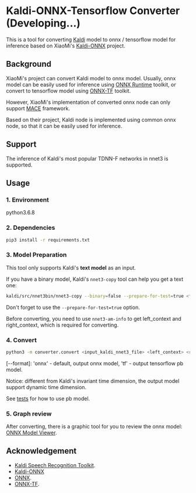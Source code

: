# Kaldi-ONNX-Tensorflow Converter (Developing...)

This is a tool for converting [Kaldi](https://github.com/kaldi-asr/kaldi) model to onnx / tensorflow model for inference based on XiaoMi's [Kaldi-ONNX](https://github.com/XiaoMi/kaldi-onnx) project.

## Background

XiaoMi's project can convert Kaldi model to onnx model. Usually, onnx model can be easily used for inference using [ONNX Runtime](https://github.com/Microsoft/onnxruntime) toolkit, or convert to tensorflow model using [ONNX-TF](https://github.com/onnx/onnx-tensorflow) toolkit.

However, XiaoMi's implementation of converted onnx node can only support [MACE](https://github.com/XiaoMi/mace) framework.

Based on their project, Kaldi node is implemented using common onnx node, so that it can be easily used for inference.

## Support

The inference of Kaldi's most popular TDNN-F networks in nnet3 is supported.

## Usage

### 1. Environment

python3.6.8

### 2. Dependencies

```sh
pip3 install -r requirements.txt
```

### 3. Model Preparation

This tool only supports Kaldi's **text model** as an input.

If you have a binary model, Kaldi's `nnet3-copy` tool can help you get a text one:

```sh
kaldi/src/nnet3bin/nnet3-copy --binary=false --prepare-for-test=true <final.mdl> <final.txt>
```

Don't forget to use the `--prepare-for-test=true` option.

Before converting, you need to use `nnet3-am-info` to get left_context and right_context,
which is required for converting.

### 4. Convert

```sh
python3 -m converter.convert <input_kaldi_nnet3_file> <left_context> <right_context> <out_model_file> [--format <format>] 
```

[--format]: 'onnx' - default, output onnx model, 'tf' - output tensorflow pb model.

Notice: different from Kaldi's invariant time dimension, the output model support dynamic time dimension.

See [tests](tests/tests.py) for how to use pb model.

### 5. Graph review

After converting, there is a graphic tool for you to review the onnx model: [ONNX Model Viewer](https://lutzroeder.github.io/netron/).

## Acknowledgement

* [Kaldi Speech Recognition Toolkit](https://github.com/kaldi-asr/kaldi).
* [Kaldi-ONNX](https://github.com/XiaoMi/kaldi-onnx)
* [ONNX](https://github.com/onnx/onnx).
* [ONNX-TF](https://github.com/onnx/onnx-tensorflow).

